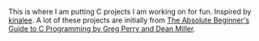 This is where I am putting C projects I am working on for fun. Inspired by <a href="https://github.com/kinalee/having_fun_coding_in_c">kinalee</a>.
A lot of these projects are initially from <a href="https://www.amazon.com/Programming-Absolute-Beginners-Guide-3rd/dp/0789751984">The Absolute Beginner's Guide to C Programming by Greg Perry and Dean Miller</a>.
